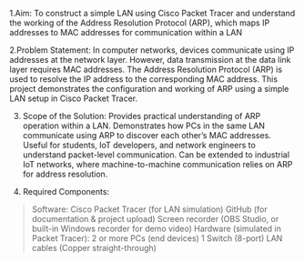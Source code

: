 1.Aim:
To construct a simple LAN using Cisco Packet Tracer and understand the working of the Address Resolution Protocol (ARP), which maps IP addresses to MAC addresses for communication within a LAN

2.Problem Statement:
In computer networks, devices communicate using IP addresses at the network layer. However, data transmission at the data link layer requires MAC addresses.   The Address Resolution Protocol (ARP) is used to resolve the IP address to the corresponding MAC address.
This project demonstrates the configuration and working of ARP using a simple LAN setup in Cisco Packet Tracer.

3. Scope of the Solution:
Provides practical understanding of ARP operation within a LAN.
Demonstrates how PCs in the same LAN communicate using ARP to discover each other’s MAC addresses.
Useful for students, IoT developers, and network engineers to understand packet-level communication.
Can be extended to industrial IoT networks, where machine-to-machine communication relies on ARP for address resolution.

5. Required Components:
>Software:
Cisco Packet Tracer (for LAN simulation)
GitHub (for documentation & project upload)
Screen recorder (OBS Studio, or built-in Windows recorder for demo video)
>Hardware (simulated in Packet Tracer):
2 or more PCs (end devices)
1 Switch (8-port)
LAN cables (Copper straight-through)
